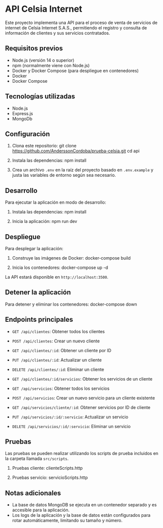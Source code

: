 # API Celsia Internet

Este proyecto implementa una API para el proceso de venta de servicios de internet de Celsia Internet S.A.S., permitiendo el registro y consulta de información de clientes y sus servicios contratados.

## Requisitos previos

- Node.js (versión 14 o superior)
- npm (normalmente viene con Node.js)
- Docker y Docker Compose (para despliegue en contenedores)
- Docker
- Docker Compose

## Tecnologías utilizadas

- Node.js
- Express.js
- MongoDb

## Configuración

1. Clona este repositorio:
   git clone https://github.com/AnderssonCordoba/prueba-celsia.git
   cd api

2. Instala las dependencias:
   npm install

3. Crea un archivo `.env` en la raíz del proyecto basado en `.env.example` y justa las variables de entorno según sea necesario.

## Desarrollo

Para ejecutar la aplicación en modo de desarrollo:

1. Instala las dependencias:
   npm install

2. Inicia la aplicación:
   npm run dev

## Despliegue

Para desplegar la aplicación:

1. Construye las imágenes de Docker:
   docker-compose build

2. Inicia los contenedores:
   docker-compose up -d

La API estará disponible en `http://localhost:3500`.

## Detener la aplicación

Para detener y eliminar los contenedores:
docker-compose down

## Endpoints principales

- `GET /api/clientes`: Obtener todos los clientes
- `POST /api/clientes`: Crear un nuevo cliente
- `GET /api/clientes/:id`: Obtener un cliente por ID
- `PUT /api/clientes/:id`: Actualizar un cliente
- `DELETE /api/clientes/:id`: Eliminar un cliente
- `GET /api/clientes/:id/servicios`: Obtener los servicios de un cliente

- `GET /api/servicios`: Obtener todos los servicios
- `POST /api/servicios`: Crear un nuevo servicio para un cliente existente
- `GET /api/servicios/cliente/:id`: Obtener servicios por ID de cliente
- `PUT /api/servicios/:id/:servicio`: Actualizar un servicio
- `DELETE /api/servicios/:id/:servicio`: Eliminar un servicio

## Pruebas

Las pruebas se pueden realizar utilizando los scripts de prueba incluidos en la carpeta llamada `src/scripts`.

1. Pruebas cliente:
   clienteScripts.http

2. Pruebas servicio:
   servicioScripts.http

## Notas adicionales

- La base de datos MongoDB se ejecuta en un contenedor separado y es accesible para la aplicación.
- Los logs de la aplicación y la base de datos están configurados para rotar automáticamente, limitando su tamaño y número.
